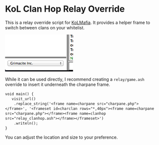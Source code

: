 KoL Clan Hop Relay Override
===========================

This is a relay override script for [KoLMafia](http://kolmafia.us/). It
provides a helper frame to switch between clans on your whitelist.

![Screenshot](screenshot.png)

While it can be used directly, I recommend creating a `relay/game.ash` override
to insert it underneath the charpane frame.

```
void main() {
   visit_url()
    .replace_string('<frame name=charpane src="charpane.php"></frame>', '<frameset id=charclan rows="*,40px"><frame name=charpane src="charpane.php"></frame><frame name=clanhop src="relay_clanhop.ash"></frame></frameset>')
    .writeln();
}
```

You can adjust the location and size to your preference.
